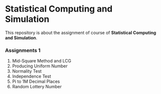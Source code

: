 # Statistical Computing and Simulation

This repository is about the assignment of course of **Statistical Computing and Simulation**.

### Assignments 1

1.  Mid-Square Method and LCG
2.  Producing Uniform Number
3.  Normality Test
4.  Independence Test
5.  Pi to 1M Decimal Places
6.  Random Lottery Number
